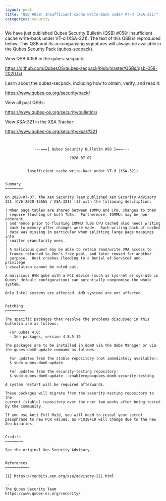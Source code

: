 ```yaml
---
layout: post
title: "QSB #058: Insufficient cache write-back under VT-d (XSA-321)"
categories: security
---
```


We have just published Qubes Security Bulletin (QSB) #058: 
Insufficient cache write-back under VT-d (XSA-321).
The text of this QSB is reproduced below. This QSB and its accompanying
signatures will always be available in the Qubes Security Pack (qubes-secpack).

View QSB #058 in the qubes-secpack:

<https://github.com/QubesOS/qubes-secpack/blob/master/QSBs/qsb-058-2020.txt>

Learn about the qubes-secpack, including how to obtain, verify, and read it:

<https://www.qubes-os.org/security/pack/>

View all past QSBs:

<https://www.qubes-os.org/security/bulletins/>

View XSA-321 in the XSA Tracker:

<https://www.qubes-os.org/security/xsa/#321>

```


             ---===[ Qubes Security Bulletin #58 ]===---

                             2020-07-07


          Insufficient cache write-back under VT-d (XSA-321)


Summary
========

On 2020-07-07, the Xen Security Team published Xen Security Advisory
321 (CVE-2020-15565 / XSA-321) [1] with the following description:

| When page tables are shared between IOMMU and CPU, changes to them
| require flushing of both TLBs.  Furthermore, IOMMUs may be non-coherent,
| and hence prior to flushing IOMMU TLBs CPU cached also needs writing
| back to memory after changes were made.  Such writing back of cached
| data was missing in particular when splitting large page mappings into
| smaller granularity ones.
| 
| A malicious guest may be able to retain read/write DMA access to
| frames returned to Xen's free pool, and later reused for another
| purpose.  Host crashes (leading to a Denial of Service) and privilege
| escalation cannot be ruled out.

A malicious HVM qube with a PCI device (such as sys-net or sys-usb in
Qubes' default configuration) can potentially compromise the whole
system.

Only Intel systems are affected. AMD systems are not affected.


Patching
=========

The specific packages that resolve the problems discussed in this
bulletin are as follows:

  For Qubes 4.0:
  - Xen packages, version 4.8.5-19

The packages are to be installed in dom0 via the Qube Manager or via
the qubes-dom0-update command as follows:

  For updates from the stable repository (not immediately available):
  $ sudo qubes-dom0-update

  For updates from the security-testing repository:
  $ sudo qubes-dom0-update --enablerepo=qubes-dom0-security-testing

A system restart will be required afterwards.

These packages will migrate from the security-testing repository to the
current (stable) repository over the next two weeks after being tested
by the community.

If you use Anti Evil Maid, you will need to reseal your secret
passphrase to new PCR values, as PCR18+19 will change due to the new
Xen binaries.


Credits
========

See the original Xen Security Advisory.


References
===========

[1] https://xenbits.xen.org/xsa/advisory-321.html

--
The Qubes Security Team
https://www.qubes-os.org/security/

```

